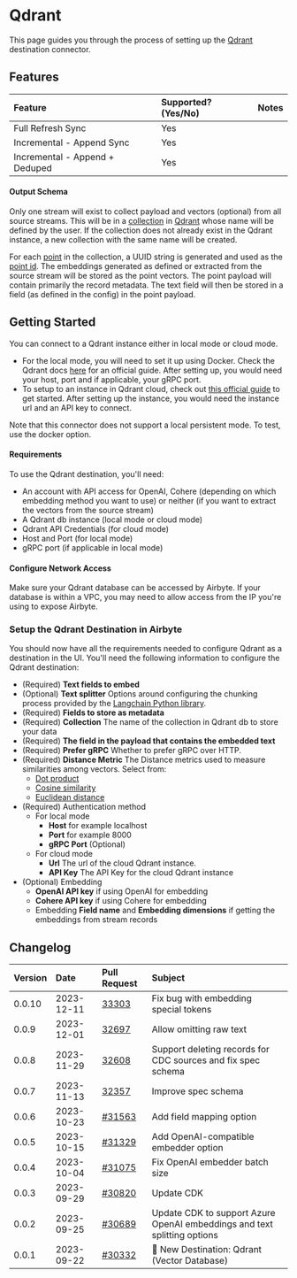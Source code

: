 # Qdrant

This page guides you through the process of setting up the
[Qdrant](https://qdrant.tech/documentation/) destination connector.

## Features

| Feature                        | Supported?\(Yes/No\) | Notes |
| :----------------------------- | :------------------- | :---- |
| Full Refresh Sync              | Yes                  |       |
| Incremental - Append Sync      | Yes                  |       |
| Incremental - Append + Deduped | Yes                  |       |

#### Output Schema

Only one stream will exist to collect payload and vectors (optional) from all source streams. This
will be in a [collection](https://qdrant.tech/documentation/concepts/collections/) in
[Qdrant](https://qdrant.tech/documentation/) whose name will be defined by the user. If the
collection does not already exist in the Qdrant instance, a new collection with the same name will
be created.

For each [point](https://qdrant.tech/documentation/concepts/points/) in the collection, a UUID
string is generated and used as the
[point id](https://qdrant.tech/documentation/concepts/points/#point-ids). The embeddings generated
as defined or extracted from the source stream will be stored as the point vectors. The point
payload will contain primarily the record metadata. The text field will then be stored in a field
(as defined in the config) in the point payload.

## Getting Started

You can connect to a Qdrant instance either in local mode or cloud mode.

- For the local mode, you will need to set it up using Docker. Check the Qdrant docs
  [here](https://qdrant.tech/documentation/guides/installation/#docker) for an official guide. After
  setting up, you would need your host, port and if applicable, your gRPC port.
- To setup to an instance in Qdrant cloud, check out
  [this official guide](https://qdrant.tech/documentation/cloud/) to get started. After setting up
  the instance, you would need the instance url and an API key to connect.

Note that this connector does not support a local persistent mode. To test, use the docker option.

#### Requirements

To use the Qdrant destination, you'll need:

- An account with API access for OpenAI, Cohere (depending on which embedding method you want to
  use) or neither (if you want to extract the vectors from the source stream)
- A Qdrant db instance (local mode or cloud mode)
- Qdrant API Credentials (for cloud mode)
- Host and Port (for local mode)
- gRPC port (if applicable in local mode)

#### Configure Network Access

Make sure your Qdrant database can be accessed by Airbyte. If your database is within a VPC, you may
need to allow access from the IP you're using to expose Airbyte.

### Setup the Qdrant Destination in Airbyte

You should now have all the requirements needed to configure Qdrant as a destination in the UI.
You'll need the following information to configure the Qdrant destination:

- (Required) **Text fields to embed**
- (Optional) **Text splitter** Options around configuring the chunking process provided by the
  [Langchain Python library](https://python.langchain.com/docs/get_started/introduction).
- (Required) **Fields to store as metadata**
- (Required) **Collection** The name of the collection in Qdrant db to store your data
- (Required) **The field in the payload that contains the embedded text**
- (Required) **Prefer gRPC** Whether to prefer gRPC over HTTP.
- (Required) **Distance Metric** The Distance metrics used to measure similarities among vectors.
  Select from:
  - [Dot product](https://en.wikipedia.org/wiki/Dot_product)
  - [Cosine similarity](https://en.wikipedia.org/wiki/Cosine_similarity)
  - [Euclidean distance](https://en.wikipedia.org/wiki/Euclidean_distance)
- (Required) Authentication method
  - For local mode
    - **Host** for example localhost
    - **Port** for example 8000
    - **gRPC Port** (Optional)
  - For cloud mode
    - **Url** The url of the cloud Qdrant instance.
    - **API Key** The API Key for the cloud Qdrant instance
- (Optional) Embedding
  - **OpenAI API key** if using OpenAI for embedding
  - **Cohere API key** if using Cohere for embedding
  - Embedding **Field name** and **Embedding dimensions** if getting the embeddings from stream
    records

## Changelog

| Version | Date       | Pull Request                                              | Subject                                                                  |
| :------ | :--------- | :-------------------------------------------------------- | :----------------------------------------------------------------------- |
| 0.0.10  | 2023-12-11 | [33303](https://github.com/airbytehq/airbyte/pull/33303)  | Fix bug with embedding special tokens                                    |
| 0.0.9   | 2023-12-01 | [32697](https://github.com/airbytehq/airbyte/pull/32697)  | Allow omitting raw text                                                  |
| 0.0.8   | 2023-11-29 | [32608](https://github.com/airbytehq/airbyte/pull/32608)  | Support deleting records for CDC sources and fix spec schema             |
| 0.0.7   | 2023-11-13 | [32357](https://github.com/airbytehq/airbyte/pull/32357)  | Improve spec schema                                                      |
| 0.0.6   | 2023-10-23 | [#31563](https://github.com/airbytehq/airbyte/pull/31563) | Add field mapping option                                                 |
| 0.0.5   | 2023-10-15 | [#31329](https://github.com/airbytehq/airbyte/pull/31329) | Add OpenAI-compatible embedder option                                    |
| 0.0.4   | 2023-10-04 | [#31075](https://github.com/airbytehq/airbyte/pull/31075) | Fix OpenAI embedder batch size                                           |
| 0.0.3   | 2023-09-29 | [#30820](https://github.com/airbytehq/airbyte/pull/30820) | Update CDK                                                               |
| 0.0.2   | 2023-09-25 | [#30689](https://github.com/airbytehq/airbyte/pull/30689) | Update CDK to support Azure OpenAI embeddings and text splitting options |
| 0.0.1   | 2023-09-22 | [#30332](https://github.com/airbytehq/airbyte/pull/30332) | 🎉 New Destination: Qdrant (Vector Database)                             |
